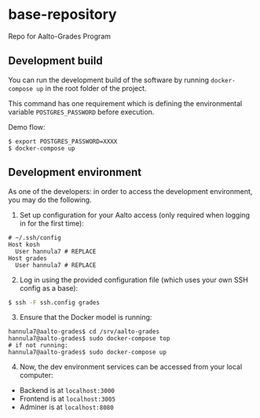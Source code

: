 <!--
SPDX-FileCopyrightText: 2022 The Aalto Grades Developers

SPDX-License-Identifier: MIT
-->

# base-repository
Repo for Aalto-Grades Program

## Development build

You can run the development build of the software by running `docker-compose up` in the root folder of the project.

This command has one requirement which is defining the environmental variable `POSTGRES_PASSWORD` before execution.

Demo flow:
```
$ export POSTGRES_PASSWORD=XXXX
$ docker-compose up
```

## Development environment

As one of the developers: in order to access the development environment, you
may do the following.

1. Set up configuration for your Aalto access (only required when logging in
for the first time):

```ssh
# ~/.ssh/config
Host kosh
  User hannula7 # REPLACE
Host grades
  User hannula7 # REPLACE
```

2. Log in using the provided configuration file (which uses your own SSH
config as a base):

```sh
$ ssh -F ssh.config grades
```

3. Ensure that the Docker model is running:

```
hannula7@aalto-grades$ cd /srv/aalto-grades
hannula7@aalto-grades$ sudo docker-compose top
# if not running:
hannula7@aalto-grades$ sudo docker-compose up
```

4. Now, the dev environment services can be accessed from your local computer:
  - Backend is at `localhost:3000`
  -	Frontend is at `localhost:3005`
  -	Adminer is at `localhost:8080`
